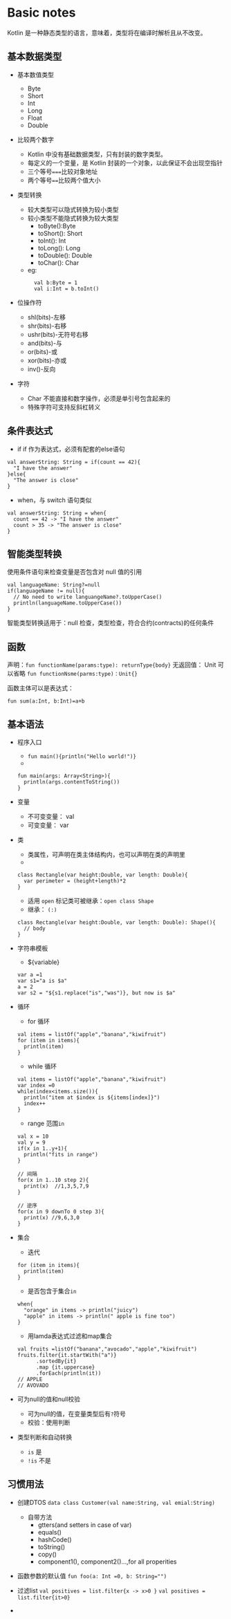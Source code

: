 # Basic notes
Kotlin 是一种静态类型的语言，意味着，类型将在编译时解析且从不改变。

## 基本数据类型

+ 基本数值类型
  - Byte
  - Short
  - Int
  - Long
  - Float
  - Double

+ 比较两个数字
  - Kotlin 中没有基础数据类型，只有封装的数字类型。
  - 每定义的一个变量，是 Kotlin 封装的一个对象，以此保证不会出现空指针
  - 三个等号`===`比较对象地址
  - 两个等号`==`比较两个值大小

+ 类型转换
  - 较大类型可以隐式转换为较小类型
  - 较小类型不能隐式转换为较大类型
    - toByte():Byte
    - toShort(): Short
    - toInt(): Int
    - toLong(): Long
    - toDouble(): Double
    - toChar(): Char
  - eg: 
      ```
        val b:Byte = 1
        val i:Int = b.toInt()
      ```
+ 位操作符
  - shl(bits)-左移
  - shr(bits)-右移
  - ushr(bits)-无符号右移
  - and(bits)-与
  - or(bits)-或
  - xor(bits)-亦或
  - inv()-反向

+ 字符
  - Char 不能直接和数字操作，必须是单引号包含起来的
  - 特殊字符可支持反斜杠转义

## 条件表达式
- if
if 作为表达式，必须有配套的else语句
```
val answerString: String = if(count == 42){
  "I have the answer"
}else{
  "The answer is close"
}
```

- when，与 switch 语句类似
```
val answerString: String = when{
  count == 42 -> "I have the answer"
  count > 35 -> "The answer is close"
}
```

## 智能类型转换
使用条件语句来检查变量是否包含对 null 值的引用
```
val languageName: String?=null
if(languageName != null){
  // No need to write languangeName?.toUpperCase()
  println(languageName.toUpperCase())
}
```
智能类型转换适用于：null 检查，类型检查，符合合约(contracts)的任何条件

## 函数
声明：`fun functionName(params:type): returnType{body}`
无返回值： Unit 可以省略
`fun functionNsme(parms:type)：Unit{}`

函数主体可以是表达式：
```
fun sum(a:Int, b:Int)=a+b
```

## 基本语法
- 程序入口
  - `fun main(){println("Hello world!")}`
  - 
  ```
  fun main(args: Array<String>){
    println(args.contentToString())
  }
  ```

- 变量
  - 不可变变量： val
  - 可变变量： var

- 类
  - 类属性，可声明在类主体结构内，也可以声明在类的声明里
  - 
  ```
  class Rectangle(var height:Double, var length: Double){
    var perimeter = (height+length)*2
  }
  ```
  - 适用 `open` 标记类可被继承：`open class Shape`
  - 继承： `(:)`
  ```
  class Rectangle(var height:Double, var length: Double): Shape(){
    // body
  }
  ```

- 字符串模板
  - ${variable}
  ```
  var a =1
  var s1="a is $a"
  a = 2
  var s2 = "${s1.replace("is","was")}, but now is $a"
  ```

- 循环
  - for 循环
  ```
  val items = listOf("apple","banana","kiwifruit")
  for (item in items){
    println(item)
  }
  ```
  - while 循环
  ```
  val items = listOf("apple","banana","kiwifruit")
  var index =0
  while(index<items.size()){
    println("item at $index is ${items[index]}")
    index++
  }
  ```
  - range 范围`in`
  ```
  val x = 10
  val y = 9
  if(x in 1..y+1){
    println("fits in range")
  }
  ```

  ```
  // 间隔
  for(x in 1..10 step 2){
    print(x)  //1,3,5,7,9
  }

  // 逆序
  for(x in 9 downTo 0 step 3){
    print(x) //9,6,3,0
  }
  ```

- 集合
  - 迭代
  ```
  for (item in items){
    println(item)
  }
  ```
  - 是否包含于集合`in`
  ```
  when{
    "orange" in items -> println("juicy")
    "apple" in items -> println(" apple is fine too")
  }
  ```
  - 用lamda表达式过滤和map集合
  ```
  val fruits =listOf("banana","avocado","apple","kiwifruit")
  fruits.filter{it.startWith("a")}
        .sortedBy{it}
        .map {it.uppercase}
        .forEach(println(it))
  // APPLE
  // AVOVADO
  ```

- 可为null的值和null校验
  - 可为null的值，在变量类型后有`?`符号
  - 校验：使用判断

- 类型判断和自动转换
  - `is` 是
  - `!is` 不是

## 习惯用法
- 创建DTOS
`data class Customer(val name:String, val emial:String)`
  - 自带方法
     - gtters(and setters in case of var)
     - equals()
     - hashCode()
     - toString()
     - copy()
     - component1(), component2()...,for all properities

- 函数参数的默认值
`fun foo(a: Int =0, b: String="")`
- 过滤list
`val positives = list.filter{x -> x>0 }`
`val positives = list.filter{it>0}`
- 


